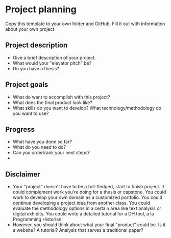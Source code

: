 # Project planning

Copy this template to your own folder and GitHub. Fill it out with information about your own project. 

## Project description
* Give a brief description of your project. 
* What would your "elevator pitch" be? 
* Do you have a thesis? 

## Project goals
* What do want to accomplish with this project? 
* What does the final product look like? 
* What skills do you want to develop? What technology/methodology do you want to use?

## Progress
* What have you done so far? 
* What do you need to do? 
* Can you order/rank your next steps? 
* 

## Disclaimer
* Your "project" doesn't have to be a full-fledged, start to finish project. It could complement work you're doing for a thesis or capstone. You could work to develop your own domain as a customized portfolio. You could continue developing a project idea from another class. You could evaluate the methodology options in a certain area like text analysis or digital exhibits. You could write a detailed tutorial for a DH tool, a la Programming Historian.
* However, you should think about what your final "product" could be. Is it a website? A tutorial? Analysis that serves a traditional paper? 
